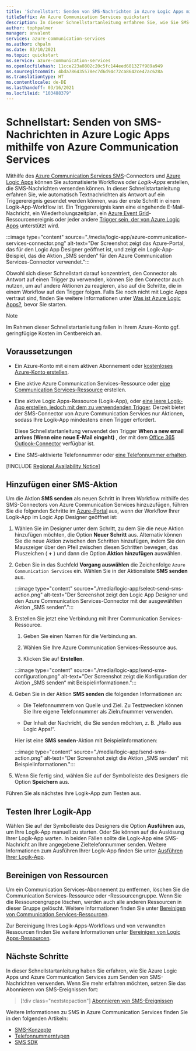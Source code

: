 ```yaml
---
title: 'Schnellstart: Senden von SMS-Nachrichten in Azure Logic Apps mithilfe von Azure Communication Services'
titleSuffix: An Azure Communication Services quickstart
description: In dieser Schnellstartanleitung erfahren Sie, wie Sie SMS-Nachrichten in Azure Logic Apps-Workflows mithilfe des Azure Communication Services-Connectors versenden können.
author: tophpalmer
manager: anvalent
services: azure-communication-services
ms.author: chpalm
ms.date: 03/10/2021
ms.topic: quickstart
ms.service: azure-communication-services
ms.openlocfilehash: 11cce223a0802c20c5fc144eed681327f989a949
ms.sourcegitcommit: 4bda786435578ec7d6d94c72ca8642ce47ac628a
ms.translationtype: HT
ms.contentlocale: de-DE
ms.lasthandoff: 03/16/2021
ms.locfileid: "103488379"
---
```

# <a name="quickstart-send-sms-messages-in-azure-logic-apps-with-azure-communication-services"></a>Schnellstart: Senden von SMS-Nachrichten in Azure Logic Apps mithilfe von Azure Communication Services

Mithilfe des [Azure Communication Services SMS](../../overview.md)-Connectors und [Azure Logic Apps](../../../logic-apps/logic-apps-overview.md) können Sie automatisierte Workflows oder *Logik-Apps* erstellen, die SMS-Nachrichten versenden können. In dieser Schnellstartanleitung erfahren Sie, wie automatisch Textnachrichten als Antwort auf ein Triggerereignis gesendet werden können, was der erste Schritt in einem Logik-App-Workflow ist. Ein Triggerereignis kann eine eingehende E-Mail-Nachricht, ein Wiederholungszeitplan, ein [Azure Event Grid](../../../event-grid/overview.md)-Ressourcenereignis oder jeder andere [Trigger sein, der von Azure Logic Apps](/connectors/connector-reference/connector-reference-logicapps-connectors) unterstützt wird.

:::image type="content" source="./media/logic-app/azure-communication-services-connector.png" alt-text="Der Screenshot zeigt das Azure-Portal, das für den Logic App Designer geöffnet ist, und zeigt ein Logik-App-Beispiel, das die Aktion „SMS senden“ für den Azure Communication Services-Connector verwendet.":::

Obwohl sich dieser Schnellstart darauf konzentriert, den Connector als Antwort auf einen Trigger zu verwenden, können Sie den Connector auch nutzen, um auf andere Aktionen zu reagieren, also auf die Schritte, die in einem Workflow auf den Trigger folgen. Falls Sie noch nicht mit Logic Apps vertraut sind, finden Sie weitere Informationen unter [Was ist Azure Logic Apps?](../../../logic-apps/logic-apps-overview.md), bevor Sie starten.

> [!NOTE]
> Im Rahmen dieser Schnellstartanleitung fallen in Ihrem Azure-Konto ggf. geringfügige Kosten im Centbereich an.

## <a name="prerequisites"></a>Voraussetzungen

- Ein Azure-Konto mit einem aktiven Abonnement oder [kostenloses Azure-Konto erstellen](https://azure.microsoft.com/free/?WT.mc_id=A261C142F).

- Eine aktive Azure Communication Services-Ressource oder [eine Communication Services-Ressource](../create-communication-resource.md) erstellen.

- Eine aktive Logic Apps-Ressource (Logik-App), oder [eine leere Logik-App erstellen, jedoch mit dem zu verwendenden Trigger](../../../logic-apps/quickstart-create-first-logic-app-workflow.md). Derzeit bietet der SMS-Connector von Azure Communication Services nur Aktionen, sodass Ihre Logik-App mindestens einen Trigger erfordert.

  Diese Schnellstartanleitung verwendet den Trigger **When a new email arrives (Wenn eine neue E-Mail eingeht)** , der mit dem [Office 365 Outlook-Connector](/connectors/office365/) verfügbar ist.

- Eine SMS-aktivierte Telefonnummer oder [eine Telefonnummer erhalten](./get-phone-number.md).

[!INCLUDE [Regional Availability Notice](../../includes/regional-availability-include.md)]

## <a name="add-an-sms-action"></a>Hinzufügen einer SMS-Aktion

Um die Aktion **SMS senden** als neuen Schritt in Ihrem Workflow mithilfe des SMS-Connectors von Azure Communication Services hinzuzufügen, führen Sie die folgenden Schritte im [Azure-Portal](https://portal.azure.com) aus, wenn der Workflow Ihrer Logik-App im Logic App Designer geöffnet ist:

1. Wählen Sie im Designer unter dem Schritt, zu dem Sie die neue Aktion hinzufügen möchten, die Option **Neuer Schritt** aus. Alternativ können Sie die neue Aktion zwischen den Schritten hinzufügen, indem Sie den Mauszeiger über den Pfeil zwischen diesen Schritten bewegen, das Pluszeichen ( **+** ) und dann die Option **Aktion hinzufügen** auswählen.

1. Geben Sie in das Suchfeld **Vorgang auswählen** die Zeichenfolge `Azure Communication Services` ein. Wählen Sie in der Aktionsliste **SMS senden** aus.

   :::image type="content" source="./media/logic-app/select-send-sms-action.png" alt-text="Der Screenshot zeigt den Logic App Designer und den Azure Communication Services-Connector mit der ausgewählten Aktion „SMS senden“.":::

1. Erstellen Sie jetzt eine Verbindung mit Ihrer Communication Services-Ressource.

   1. Geben Sie einen Namen für die Verbindung an.

   1. Wählen Sie Ihre Azure Communication Services-Ressource aus.

   1. Klicken Sie auf **Erstellen**.

   :::image type="content" source="./media/logic-app/send-sms-configuration.png" alt-text="Der Screenshot zeigt die Konfiguration der Aktion „SMS senden“ mit Beispielinformationen.":::

1. Geben Sie in der Aktion **SMS senden** die folgenden Informationen an: 

   * Die Telefonnummern von Quelle und Ziel. Zu Testzwecken können Sie Ihre eigene Telefonnummer als Zielrufnummer verwenden.

   * Der Inhalt der Nachricht, die Sie senden möchten, z. B. „Hallo aus Logic Apps!“.

   Hier ist eine **SMS senden**-Aktion mit Beispielinformationen:

   :::image type="content" source="./media/logic-app/send-sms-action.png" alt-text="Der Screenshot zeigt die Aktion „SMS senden“ mit Beispielinformationen.":::

1. Wenn Sie fertig sind, wählen Sie auf der Symbolleiste des Designers die Option **Speichern** aus.

Führen Sie als nächstes Ihre Logik-App zum Testen aus.

## <a name="test-your-logic-app"></a>Testen Ihrer Logik-App

Wählen Sie auf der Symbolleiste des Designers die Option **Ausführen** aus, um Ihre Logik-App manuell zu starten. Oder Sie können auf die Auslösung Ihrer Logik-App warten. In beiden Fällen sollte die Logik-App eine SMS-Nachricht an Ihre angegebene Zieltelefonnummer senden. Weitere Informationen zum Ausführen Ihrer Logik-App finden Sie unter [Ausführen Ihrer Logik-App](../../../logic-apps/quickstart-create-first-logic-app-workflow.md#run-your-logic-app).

## <a name="clean-up-resources"></a>Bereinigen von Ressourcen

Um ein Communication Services-Abonnement zu entfernen, löschen Sie die Communication Services-Ressource oder -Ressourcengruppe. Wenn Sie die Ressourcengruppe löschen, werden auch alle anderen Ressourcen in dieser Gruppe gelöscht. Weitere Informationen finden Sie unter [Bereinigen von Communication Services-Ressourcen](../create-communication-resource.md#clean-up-resources).

Zur Bereinigung Ihres Logik-Apps-Workflows und von verwandten Ressourcen finden Sie weitere Informationen unter [Bereinigen von Logic Apps-Ressourcen](../../../logic-apps/quickstart-create-first-logic-app-workflow.md#clean-up-resources).

## <a name="next-steps"></a>Nächste Schritte

In dieser Schnellstartanleitung haben Sie erfahren, wie Sie Azure Logic Apps und Azure Communication Services zum Senden von SMS-Nachrichten verwenden. Wenn Sie mehr erfahren möchten, setzen Sie das Abonnieren von SMS-Ereignissen fort:

> [!div class="nextstepaction"]
> [Abonnieren von SMS-Ereignissen](./handle-sms-events.md)

Weitere Informationen zu SMS in Azure Communication Services finden Sie in den folgenden Artikeln:

- [SMS-Konzepte](../../concepts/telephony-sms/concepts.md)
- [Telefonnummerntypen](../../concepts/telephony-sms/plan-solution.md)
- [SMS SDK](../../concepts/telephony-sms/sdk-features.md)
